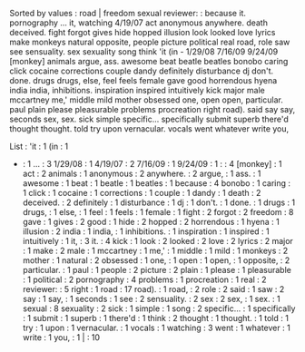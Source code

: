 Sorted by values :
road | freedom sexual reviewer: : because it. pornography ... it, watching 4/19/07 act anonymous anywhere. death deceived. fight forgot gives hide hopped illusion look looked love lyrics make monkeys natural opposite, people picture political real road, role saw see sensuality. sex sexuality song think 'it (in - 1/29/08 7/16/09 9/24/09 [monkey] animals argue, ass. awesome beat beatle beatles bonobo caring click cocaine corrections couple dandy definitely disturbance dj don't. done. drugs drugs, else, feel feels female gave good horrendous hyena india india, inhibitions. inspiration inspired intuitively kick major male mccartney me,' middle mild mother obsessed one, open open, particular. paul plain please pleasurable problems procreation right road). said say say, seconds sex, sex. sick simple specific... specifically submit superb there'd thought thought. told try upon vernacular. vocals went whatever write you, 

List :
'it : 1
(in : 1
- : 1
... : 3
1/29/08 : 1
4/19/07 : 2
7/16/09 : 1
9/24/09 : 1
: : 4
[monkey] : 1
act : 2
animals : 1
anonymous : 2
anywhere. : 2
argue, : 1
ass. : 1
awesome : 1
beat : 1
beatle : 1
beatles : 1
because : 4
bonobo : 1
caring : 1
click : 1
cocaine : 1
corrections : 1
couple : 1
dandy : 1
death : 2
deceived. : 2
definitely : 1
disturbance : 1
dj : 1
don't. : 1
done. : 1
drugs : 1
drugs, : 1
else, : 1
feel : 1
feels : 1
female : 1
fight : 2
forgot : 2
freedom : 8
gave : 1
gives : 2
good : 1
hide : 2
hopped : 2
horrendous : 1
hyena : 1
illusion : 2
india : 1
india, : 1
inhibitions. : 1
inspiration : 1
inspired : 1
intuitively : 1
it, : 3
it. : 4
kick : 1
look : 2
looked : 2
love : 2
lyrics : 2
major : 1
make : 2
male : 1
mccartney : 1
me,' : 1
middle : 1
mild : 1
monkeys : 2
mother : 1
natural : 2
obsessed : 1
one, : 1
open : 1
open, : 1
opposite, : 2
particular. : 1
paul : 1
people : 2
picture : 2
plain : 1
please : 1
pleasurable : 1
political : 2
pornography : 4
problems : 1
procreation : 1
real : 2
reviewer: : 5
right : 1
road : 17
road). : 1
road, : 2
role : 2
said : 1
saw : 2
say : 1
say, : 1
seconds : 1
see : 2
sensuality. : 2
sex : 2
sex, : 1
sex. : 1
sexual : 8
sexuality : 2
sick : 1
simple : 1
song : 2
specific... : 1
specifically : 1
submit : 1
superb : 1
there'd : 1
think : 2
thought : 1
thought. : 1
told : 1
try : 1
upon : 1
vernacular. : 1
vocals : 1
watching : 3
went : 1
whatever : 1
write : 1
you, : 1
| : 10

